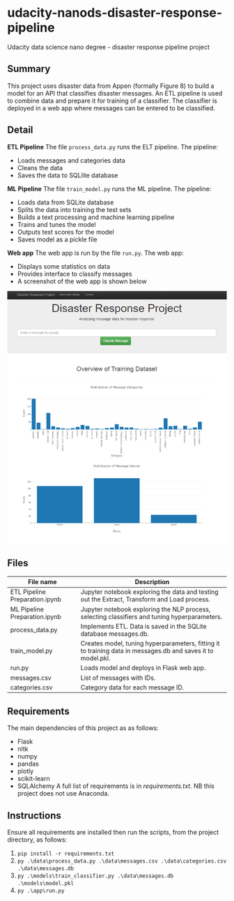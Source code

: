 # udacity-nanods-disaster-response-pipeline
Udacity data science nano degree - disaster response pipeline project

## Summary
This project uses disaster data from Appen (formally Figure 8) to build a model for an API that classifies disaster messages. An ETL pipeline is used to combine data and prepare it for training of a classifier. The classifier is deployed in a web app where messages can be entered to be classified.

## Detail

**ETL Pipeline**
The file `process_data.py` runs the ELT pipeline. The pipeline:
- Loads messages and categories data
- Cleans the data
- Saves the data to SQLlite database

**ML Pipeline**
The file `train_model.py` runs the ML pipeline. The pipeline:
- Loads data from SQLite database
- Splits the data into training the test sets
- Builds a text processing and machine learning pipeline
- Trains and tunes the model
- Outputs test scores for the model
- Saves model as a pickle file

**Web app**
The web app is run by the file `run.py`. The web app:
- Displays some statistics on data
- Provides interface to classify messages
- A screenshot of the web app is shown below

![Image of web app](/images/web_app.png)

## Files

| File name                      | Description                                                                                                  |
|--------------------------------|--------------------------------------------------------------------------------------------------------------|
| ETL Pipeline Preparation.ipynb | Jupyter notebook exploring the data and testing out the Extract, Transform and Load process.                 |
| ML Pipeline Preparation.ipynb  | Jupyter notebook exploring the NLP process, selecting classifiers and tuning hyperparameters.                |
| process_data.py                | Implements ETL. Data is saved in the SQLite database messages.db.                                            |
| train_model.py                 | Creates model, tuning hyperparameters, fitting it to training data in messages.db and saves it to model.pkl. |
| run.py                         | Loads model and deploys in Flask web app.                                                                    |
| messages.csv                   | List of messages with IDs.                                                                                   |
| categories.csv                 | Category data for each message ID.                                                                           |

## Requirements
The main dependencies of this project as as follows:
- Flask
- nltk
- numpy
- pandas
- plotly
- scikit-learn
- SQLAlchemy
A full list of requirements is in *requirements.txt*. NB this project does not use Anaconda.

## Instructions
Ensure all requirements are installed then run the scripts, from the project directory, as follows:
1. `pip install -r requirements.txt`
2. `py .\data\process_data.py .\data\messages.csv .\data\categories.csv .\data\messages.db`
3. `py .\models\train_classifier.py .\data\messages.db .\models\model.pkl`
4. `py .\app\run.py`

